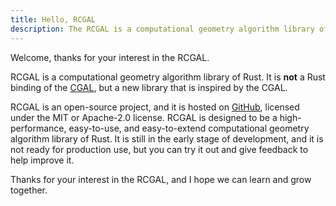 ```yaml
---
title: Hello, RCGAL
description: The RCGAL is a computational geometry algorithm library of Rust.
---
```


Welcome, thanks for your interest in the RCGAL.

RCGAL is a computational geometry algorithm library of Rust. It is **not** a Rust binding of the [CGAL](https://www.cgal.org/), but a new library that is inspired by the CGAL.

RCGAL is an open-source project, and it is hosted on [GitHub](https://github.com/liuyulvv/rcgal), licensed under the MIT or Apache-2.0 license. RCGAL is designed to be a high-performance, easy-to-use, and easy-to-extend computational geometry algorithm library of Rust. It is still in the early stage of development, and it is not ready for production use, but you can try it out and give feedback to help improve it.

Thanks for your interest in the RCGAL, and I hope we can learn and grow together.
